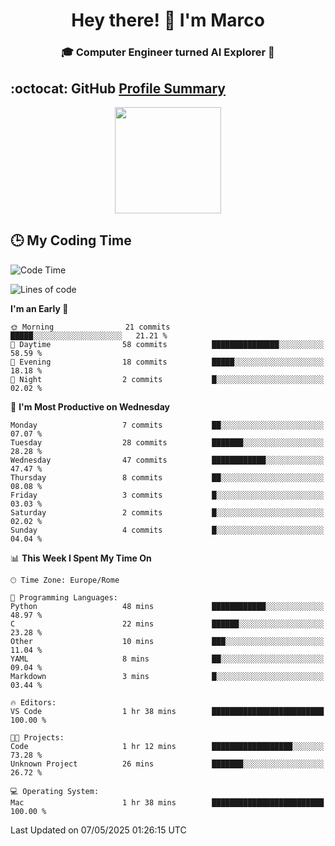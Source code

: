 <h1 align="center">Hey there! 👋 I'm Marco</h1> <h3 align="center">🎓 Computer Engineer turned AI Explorer 🌌</h3>

## :octocat: GitHub <a href="https://github.com/vn7n24fzkq/github-profile-summary-cards">Profile Summary</a>

<p align="center">
   <img style="height:170px;display:inline-block" src="http://github-profile-summary-cards.vercel.app/api/cards/profile-details?username=MarcoDelCore&theme=github_dark" />
</p>

## :clock3: My Coding Time 

<!--START_SECTION:waka-->
![Code Time](http://img.shields.io/badge/Code%20Time-73%20hrs%2049%20mins-blue)

![Lines of code](https://img.shields.io/badge/From%20Hello%20World%20I%27ve%20Written-105.3%20thousand%20lines%20of%20code-blue)

**I'm an Early 🐤** 

```text
🌞 Morning                21 commits          █████░░░░░░░░░░░░░░░░░░░░   21.21 % 
🌆 Daytime                58 commits          ███████████████░░░░░░░░░░   58.59 % 
🌃 Evening                18 commits          █████░░░░░░░░░░░░░░░░░░░░   18.18 % 
🌙 Night                  2 commits           █░░░░░░░░░░░░░░░░░░░░░░░░   02.02 % 
```
📅 **I'm Most Productive on Wednesday** 

```text
Monday                   7 commits           ██░░░░░░░░░░░░░░░░░░░░░░░   07.07 % 
Tuesday                  28 commits          ███████░░░░░░░░░░░░░░░░░░   28.28 % 
Wednesday                47 commits          ████████████░░░░░░░░░░░░░   47.47 % 
Thursday                 8 commits           ██░░░░░░░░░░░░░░░░░░░░░░░   08.08 % 
Friday                   3 commits           █░░░░░░░░░░░░░░░░░░░░░░░░   03.03 % 
Saturday                 2 commits           █░░░░░░░░░░░░░░░░░░░░░░░░   02.02 % 
Sunday                   4 commits           █░░░░░░░░░░░░░░░░░░░░░░░░   04.04 % 
```


📊 **This Week I Spent My Time On** 

```text
🕑︎ Time Zone: Europe/Rome

💬 Programming Languages: 
Python                   48 mins             ████████████░░░░░░░░░░░░░   48.97 % 
C                        22 mins             ██████░░░░░░░░░░░░░░░░░░░   23.28 % 
Other                    10 mins             ███░░░░░░░░░░░░░░░░░░░░░░   11.04 % 
YAML                     8 mins              ██░░░░░░░░░░░░░░░░░░░░░░░   09.04 % 
Markdown                 3 mins              █░░░░░░░░░░░░░░░░░░░░░░░░   03.44 % 

🔥 Editors: 
VS Code                  1 hr 38 mins        █████████████████████████   100.00 % 

🐱‍💻 Projects: 
Code                     1 hr 12 mins        ██████████████████░░░░░░░   73.28 % 
Unknown Project          26 mins             ███████░░░░░░░░░░░░░░░░░░   26.72 % 

💻 Operating System: 
Mac                      1 hr 38 mins        █████████████████████████   100.00 % 
```


 Last Updated on 07/05/2025 01:26:15 UTC
<!--END_SECTION:waka-->
